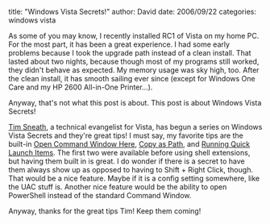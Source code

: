 
title: "Windows Vista Secrets!"
author: David
date: 2006/09/22
categories: windows vista

As some of you may know, I recently installed RC1 of Vista on my home PC. For the most part, it has been a great experience. I had some early problems because I took the upgrade path instead of a clean install. That lasted about two nights, because though most of my programs still worked, they didn't behave as expected. My memory usage was sky high, too. After the clean install, it has smooth sailing ever since (except for Windows One Care and my HP 2600 All-in-One Printer...).

Anyway, that's not what this post is about. This post is about Windows Vista Secrets!

[Tim Sneath](http://blogs.msdn.com/tims/), a technical evangelist for Vista, has begun a series on Windows Vista Secrets and they're great tips! I must say, my favorite tips are the built-in [Open Command Window Here](http://blogs.msdn.com/tims/archive/2006/09/18/761092.aspx), [Copy as Path](http://blogs.msdn.com/tims/archive/2006/09/18/761096.aspx), and [Running Quick Launch Items](http://blogs.msdn.com/tims/archive/2006/09/20/763946.aspx). The first two were available before using shell extensions, but having them built in is great. I do wonder if there is a secret to have them always show up as opposed to having to Shift + Right Click, though. That would be a nice feature. Maybe if it is a config setting somewhere, like the UAC stuff is. Another nice feature would be the ability to open PowerShell instead of the standard Command Window.

Anyway, thanks for the great tips Tim! Keep them coming!


